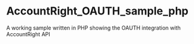 AccountRight_OAUTH_sample_php
=============================

A working sample written in PHP showing the OAUTH integration with AccountRight API
